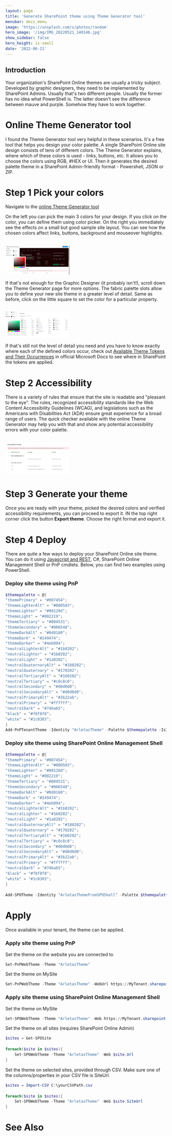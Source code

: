 ```yaml
---
layout: page
title: 'Generate SharePoint theme using Theme Generator tool'
menubar: docs_menu
image: 'https://unsplash.com/s/photos/random'
hero_image: '/img/IMG_20220521_140146.jpg'
show_sidebar: false
hero_height: is-small
date: '2022-06-21'
---
```




## Introduction

Your organization's SharePoint Online themes are usually a tricky subject. Developed by graphic designers, they need to be implemented by SharePoint Admins. Usually that's two different people. Usually the former has no idea what PowerShell is. The latter doesn't see the difference between mauve and purple. Somehow they have to work together.

# Online Theme Generator tool

I found the Theme Generator tool very helpful in these scenarios. It's a free tool that helps you design your color palette. A single SharePoint Online site design consists of tens of different colors. The Theme Generator explains, where which of these colors is used - links, buttons, etc. It allows you to choose the colors using RGB, #HEX or UI. Then it generates the desired palette theme in a SharePoint Admin-friendly format - Powershell, JSON or ZIP. 


# Step 1 Pick your colors
Navigate to the [online Theme Generator tool](https://fluentuipr.z22.web.core.windows.net/heads/master/theming-designer/index.html)

On the left you can pick the main 3 colors for your design. If you click on the color, you can define them using color picker. On the right you immediately see the effects on a small but good sample site layout. You can see how the chosen colors affect links, buttons, background and mouseover highlights.

<br/>
<img src="/articles/images/header1.png" width="200">
<br/>


If that's not enough for the Graphic Designer (it probably isn't!), scroll down the Theme Generator page for more options. The fabric palette slots allow you to define your new site theme in a greater level of detail. Same as before, click on the little square to set the color for a particular property.

<br/>
<img src="/articles/images/header4.png" width="200">
<br/>

If that's still not the level of detail you need and you have to know exactly where each of the defined colors occur, check out [Available Theme Tokens and Their Occurrences](https://docs.microsoft.com/en-us/sharepoint/dev/spfx/use-theme-colors-in-your-customizations#available-theme-tokens-and-their-occurrences) in official Microsoft Docs to see where in SharePoint the tokens are applied.



# Step 2 Accessibility

There is a variety of rules that ensure that the site is readable and "pleasant to the eye". The rules, recognized accessibility standards like the Web Content Accessibility Guidelines (WCAG), and legislations such as the Americans with Disabilities Act (ADA) ensure great experience for a broad range of users. The quick checker available with the online Theme Generator may help you with that
and show any potential accessibility errors with your color palette.


<br/>
<img src="/articles/images/header3.png" width="200">
<br/>


# Step 3 Generate your theme

Once you are ready with your theme, picked the desired colors and verified accessibility requirements, you can proceed to export it. IN the top right corner click the button **Export theme**. Choose the right format and export it.



# Step 4 Deploy 
There are quite a few ways to deploy your SharePoint Online site theme. You can do it using [Javascript and REST](https://docs.microsoft.com/en-us/sharepoint/dev/declarative-customization/site-theming/sharepoint-site-theming-rest-api), C#, SharePoint Online Management Shell or PnP cmdlets. Below, you can find two examples using PowerShell.

### Deploy site theme using PnP

```powershell
$themepalette = @{
"themePrimary" = "#007454";
"themeLighterAlt" = "#000503";
"themeLighter" = "#00120d";
"themeLight" = "#002219";
"themeTertiary" = "#004531";
"themeSecondary" = "#006548";
"themeDarkAlt" = "#0d8160";
"themeDark" = "#249474";
"themeDarker" = "#4eb094";
"neutralLighterAlt" = "#1b0202";
"neutralLighter" = "#1b0202";
"neutralLight" = "#1a0202";
"neutralQuaternaryAlt" = "#180202";
"neutralQuaternary" = "#170202";
"neutralTertiaryAlt" = "#160202";
"neutralTertiary" = "#c8c8c8";
"neutralSecondary" = "#d0d0d0";
"neutralSecondaryAlt" = "#d0d0d0";
"neutralPrimaryAlt" = "#3b22ab";
"neutralPrimary" = "#ffffff";
"neutralDark" = "#74ba65";
"black" = "#f8f8f8";
"white" = "#1c0303";
}
Add-PnPTenantTheme -Identity "ArletasTheme" -Palette $themepalette -IsInverted $false
```


### Deploy site theme using SharePoint Online Management Shell

```powershell
$themepalette = @{
"themePrimary" = "#007454";
"themeLighterAlt" = "#000503";
"themeLighter" = "#00120d";
"themeLight" = "#002219";
"themeTertiary" = "#004531";
"themeSecondary" = "#006548";
"themeDarkAlt" = "#0d8160";
"themeDark" = "#249474";
"themeDarker" = "#4eb094";
"neutralLighterAlt" = "#1b0202";
"neutralLighter" = "#1b0202";
"neutralLight" = "#1a0202";
"neutralQuaternaryAlt" = "#180202";
"neutralQuaternary" = "#170202";
"neutralTertiaryAlt" = "#160202";
"neutralTertiary" = "#c8c8c8";
"neutralSecondary" = "#d0d0d0";
"neutralSecondaryAlt" = "#d0d0d0";
"neutralPrimaryAlt" = "#3b22ab";
"neutralPrimary" = "#ffffff";
"neutralDark" = "#74ba65";
"black" = "#f8f8f8";
"white" = "#1c0303";
}

Add-SPOTheme -Identity "ArletasThemeFromSPOShell" -Palette $themepalette -IsInverted $false
```


# Apply
Once available in your tenant, the theme can be applied.

### Apply site theme using PnP

Set the theme on the website you are connected to
```powershell
Set-PnPWebTheme -Theme "ArletasTheme"
```

Set the theme on MySite
```powershell
Set-PnPWebTheme -Theme "ArletasTheme" -WebUrl https://MyTenant.sharepoint.com/sites/MySite
```

### Apply site theme using SharePoint Online Management Shell

Set the theme on MySite
```powershell
Set-SPOWebTheme -Theme "ArletasTheme" -Web https://MyTenant.sharepoint.com/sites/MySite
```

Set the theme on all sites (requires SharePoint Online Admin)
```powershell
$sites = Get-SPOSite

foreach($site in $sites){
    Set-SPOWebTheme -Theme "ArletasTheme" -Web $site.Url
}
```

Set the theme on selected sites, provided through CSV. Make sure one of the columns/properties in your CSV file is SiteUrl.
```powershell
$sites = Import-CSV C:\yourCSVPath.csv

foreach($site in $sites){
    Set-SPOWebTheme -Theme "ArletasTheme" -Web $site.SiteUrl
}
```

# See Also

